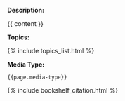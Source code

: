 **Description:**

{{ content }}

**Topics:** 

{% include topics_list.html %}

**Media Type:** 

`{{page.media-type}}`

{% include bookshelf_citation.html %}